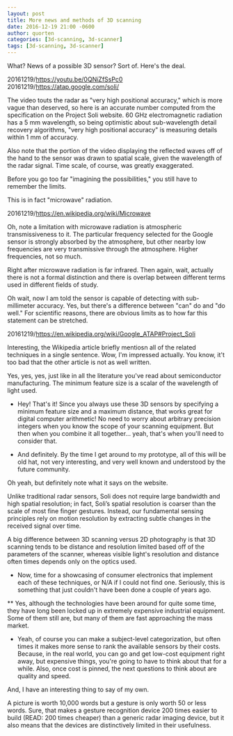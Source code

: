 ```yaml
---
layout: post
title: More news and methods of 3D scanning
date: 2016-12-19 21:00 -0600
author: quorten
categories: [3d-scanning, 3d-scanner]
tags: [3d-scanning, 3d-scanner]
---
```


What?  News of a possible 3D sensor?  Sort of.  Here's the deal.

20161219/https://youtu.be/0QNiZfSsPc0  
20161219/https://atap.google.com/soli/

The video touts the radar as "very high positional accuracy," which is
more vague than deserved, so here is an accurate number computed from
the specification on the Project Soli website.  60 GHz electromagnetic
radiation has a 5 mm wavelength, so being optimistic about
sub-wavelength detail recovery algorithms, "very high positional
accuracy" is measuring details within 1 mm of accuracy.

Also note that the portion of the video displaying the reflected waves
off of the hand to the sensor was drawn to spatial scale, given the
wavelength of the radar signal.  Time scale, of course, was greatly
exaggerated.

Before you go too far "imagining the possibilities," you still have to
remember the limits.

This is in fact "microwave" radiation.

20161219/https://en.wikipedia.org/wiki/Microwave

<!-- more -->

Oh, note a limitation with microwave radiation is atmospheric
transmissiveness to it.  The particular frequency selected for the
Google sensor is strongly absorbed by the atmosphere, but other nearby
low frequencies are very transmissive through the atmosphere.  Higher
frequencies, not so much.

Right after microwave radiation is far infrared.  Then again, wait,
actually there is not a formal distinction and there is overlap
between different terms used in different fields of study.

Oh wait, now I am told the sensor is capable of detecting with
sub-millimeter accuracy.  Yes, but there's a difference between "can"
do and "do well."  For scientific reasons, there are obvious limits as
to how far this statement can be stretched.

20161219/https://en.wikipedia.org/wiki/Google_ATAP#Project_Soli

Interesting, the Wikipedia article briefly mentiosn all of the related
techniques in a single sentence.  Wow, I'm impressed actually.  You
know, it't too bad that the other article is not as well written.

Yes, yes, yes, just like in all the literature you've read about
semiconductor manufacturing.  The minimum feature size is a scalar of
the wavelength of light used.

* Hey!  That's it!  Since you always use these 3D sensors by
  specifying a minimum feature size and a maximum distance, that works
  great for digital computer arithmetic!  No need to worry about
  arbitrary precision integers when you know the scope of your
  scanning equipment.  But then when you combine it all together...
  yeah, that's when you'll need to consider that.

* And definitely.  By the time I get around to my prototype, all of
  this will be old hat, not very interesting, and very well known and
  understood by the future community.

Oh yeah, but definitely note what it says on the website.

  Unlike traditional radar sensors, Soli does not require large
  bandwidth and high spatial resolution; in fact, Soli’s spatial
  resolution is coarser than the scale of most fine finger
  gestures. Instead, our fundamental sensing principles rely on motion
  resolution by extracting subtle changes in the received signal over
  time.

A big difference between 3D scanning versus 2D photography is that 3D
scanning tends to be distance and resolution limited based off of the
parameters of the scanner, whereas visible light's resolution and
distance often times depends only on the optics used.

* Now, time for a showcasing of consumer electronics that implement
  each of these techniques, or N/A if I could not find one.
  Seriously, this is something that just couldn't have been done a
  couple of years ago.

** Yes, although the technologies have been around for quite some
   time, they have long been locked up in extremely expensive
   industrial equipment.  Some of them still are, but many of them are
   fast approaching the mass market.

* Yeah, of course you can make a subject-level categorization, but
  often times it makes more sense to rank the available sensors by
  their costs.  Because, in the real world, you can go and get
  low-cost equipment right away, but expensive things, you're going to
  have to think about that for a while.  Also, once cost is pinned,
  the next questions to think about are quality and speed.

And, I have an interesting thing to say of my own.

A picture is worth 10,000 words but a gesture is only worth 50 or less
words.  Sure, that makes a gesture recognition device 200 times easier
to build (READ: 200 times cheaper) than a generic radar imaging
device, but it also means that the devices are distinctively limited
in their usefulness.
